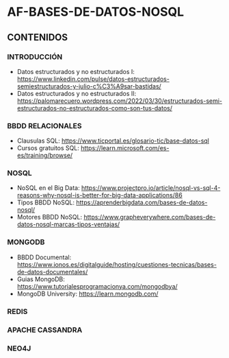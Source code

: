 # AF-BASES-DE-DATOS-NOSQL

## CONTENIDOS 

### INTRODUCCIÓN

- Datos estructurados y no estructurados I: https://www.linkedin.com/pulse/datos-estructurados-semiestructurados-y-julio-c%C3%A9sar-bastidas/
- Datos estructurados y no estructurados II: https://palomarecuero.wordpress.com/2022/03/30/estructurados-semi-estructurados-no-estructurados-como-son-tus-datos/

### BBDD RELACIONALES

- Clausulas SQL: https://www.ticportal.es/glosario-tic/base-datos-sql
- Cursos gratuitos SQL: https://learn.microsoft.com/es-es/training/browse/

### NOSQL

- NoSQL en el Big Data: https://www.projectpro.io/article/nosql-vs-sql-4-reasons-why-nosql-is-better-for-big-data-applications/86
- Tipos BBDD NoSQL: https://aprenderbigdata.com/bases-de-datos-nosql/
- Motores BBDD NoSQL: https://www.grapheverywhere.com/bases-de-datos-nosql-marcas-tipos-ventajas/

### MONGODB

- BBDD Documental: https://www.ionos.es/digitalguide/hosting/cuestiones-tecnicas/bases-de-datos-documentales/
- Guias MongoDB: https://www.tutorialesprogramacionya.com/mongodbya/
- MongoDB University: https://learn.mongodb.com/

### REDIS

### APACHE CASSANDRA

### NEO4J

